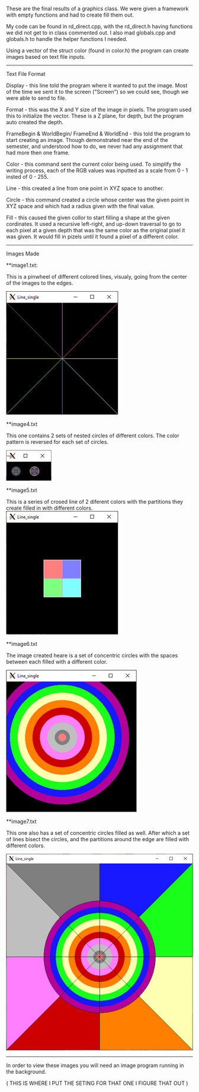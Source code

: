 These are the final results of a graphics class. We were given a framework with empty functions and had to create fill them out.

My code can be found in rd_direct.cpp, with the rd_direct.h having functions we did not get to in class commented out. I also mad globals.cpp and globals.h to handle the helper functions I needed.

Using a vector of the struct color (found in color.h) the program can create images based on text file inputs.
______________________________________________________________________________________________________________________________________
Text File Format

Display - this line told the program where it wanted to put the image. Most of the time we sent it to the screen ("Screen") so we could see, though we were able to send to file.

Format - this was the X and Y size of the image in pixels. The program used this to initialize the vector. These is a Z plane, for depth, but the program auto created the depth.

FrameBegin & WorldBegin/ FrameEnd & WorldEnd - this told the program to start creating an image. Though demonstrated near the end of the semester, and understood how to do, we never had any assignment that had more then one frame.

Color - this command sent the current color being used. To simplify the writing process, each of the RGB values was inputted as a scale from 0 - 1 insted of 0 - 255.

Line - this created a line from one point in XYZ space to another. 

Circle - this command created a circle whose center was the given point in XYZ space and which had a radius given with the final value.

Fill - this caused the given collor to start filling a shape at the given cordinates. It used a recursive left-right, and up-down traversal to go to each pixel at a given depth that was the same color as the original pixel it was given. It would fill in pizels until it found a pixel of a different color.
_________________________________________________________________________________________________________________________________________
Images Made

**image1.txt:

  This is a pinwheel of different colored lines, visualy, going from the center of the images to the edges.

  ![Alt text](image1.jpg)

**image4.txt

  This one contains 2 sets of nested circles of different colors. The color pattern is reversed for each set of circles.
  
 ![Alt text](image4.jpg)

 
**image5.txt

  This is a series of crosed line of 2 diferent colors with the partitions they create filled in with different colors.
 ![Alt text](image5.jpg)

 **image6.txt

  The image created heare is a set of concentric circles with the spaces between each filled with a different color.
  
 ![Alt text](image6.jpg)

 **image7.txt

  This one also has a set of concentric circles filled as well. After which a set of lines bisect the circles, and the partitions around the edge are filled with different colors.
  
 ![Alt text](image7.jpg)
__________________________________________________________________________________________________________________________________________________________________________________

In order to view these images you will need an image program running in the background.

( THIS IS WHERE I PUT THE SETING FOR THAT ONE I FIGURE THAT OUT )
